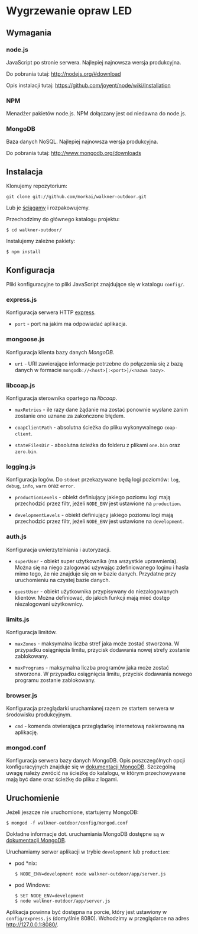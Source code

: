 # Wygrzewanie opraw LED

## Wymagania

### node.js

JavaScript po stronie serwera. Najlepiej najnowsza wersja produkcyjna.

Do pobrania tutaj: http://nodejs.org/#download

Opis instalacji tutaj: https://github.com/joyent/node/wiki/Installation

### NPM

Menadżer pakietów node.js. NPM dołączany jest od niedawna do node.js.

### MongoDB

Baza danych NoSQL. Najlepiej najnowsza wersja produkcyjna.

Do pobrania tutaj: http://www.mongodb.org/downloads

## Instalacja

Klonujemy repozytorium:

    git clone git://github.com/morkai/walkner-outdoor.git

Lub je [ściągamy](https://github.com/morkai/walkner-outdoor/zipball/master)
i rozpakowujemy.

Przechodzimy do głównego katalogu projektu:

    $ cd walkner-outdoor/

Instalujemy zależne pakiety:

    $ npm install

## Konfiguracja

Pliki konfiguracyjne to pliki JavaScript znajdujące się w katalogu `config/`.

### express.js

Konfiguracja serwera HTTP [express](http://expressjs.com/).

  * `port` - port na jakim ma odpowiadać aplikacja.

### mongoose.js

Konfiguracja klienta bazy danych _MongoDB_.

  * `uri` - URI zawierające informacje potrzebne do połączenia się z bazą
    danych w formacie `mongodb://<host>[:<port>]/<nazwa bazy>`.

### libcoap.js

Konfiguracja sterownika opartego na _libcoap_.

  * `maxRetries` - ile razy dane żądanie ma zostać ponownie wysłane zanim
    zostanie ono uznane za zakończone błędem.

  * `coapClientPath` - absolutna ścieżka do pliku wykonywalnego `coap-client`.

  * `stateFilesDir` - absolutna ścieżka do folderu z plikami `one.bin`
    oraz `zero.bin`.

### logging.js

Konfiguracja logów. Do `stdout` przekazywane będą logi poziomów: `log`, `debug`,
`info`, `warn` oraz `error`.

  * `productionLevels` - obiekt definiujący jakiego poziomu logi mają
    przechodzić przez filtr, jeżeli `NODE_ENV` jest ustawione na `production`.

  * `developmentLevels` - obiekt definiujący jakiego poziomu logi mają
    przechodzić przez filtr, jeżeli `NODE_ENV` jest ustawione na `development`.

### auth.js

Konfiguracja uwierzytelniania i autoryzacji.

  * `superUser` - obiekt super użytkownika (ma wszystkie uprawnienia).
    Można się na niego zalogować używając zdefiniowanego loginu i hasła mimo
    tego, że nie znajduje się on w bazie danych. Przydatne przy uruchomieniu
    na czystej bazie danych.

  * `guestUser` - obiekt użytkownika przypisywany do niezalogowanych klientów.
    Można definiować, do jakich funkcji mają mieć dostęp niezalogowani
    użytkownicy.

### limits.js

Konfiguracja limitów.

  * `maxZones` - maksymalna liczba stref jaka może zostać stworzona.
    W przypadku osiągnięcia limitu, przycisk dodawania nowej strefy zostanie
    zablokowany.

  * `maxPrograms` - maksymalna liczba programów jaka może zostać stworzona.
    W przypadku osiągnięcia limitu, przycisk dodawania nowego programu zostanie
    zablokowany.

### browser.js

Konfiguracja przeglądarki uruchamianej razem ze startem serwera
w środowisku produkcyjnym.

  * `cmd` - komenda otwierająca przeglądarkę internetową nakierowaną na
    aplikację.

### mongod.conf

Konfiguracja serwera bazy danych MongoDB. Opis poszczególnych opcji
konfiguracyjnych znajduje się w
[dokumentacji MongoDB](http://www.mongodb.org/display/DOCS/File+Based+Configuration).
Szczególną uwagę należy zwrócić na ścieżkę do katalogu, w którym przechowywane
mają być dane oraz ścieżkę do pliku z logami.

## Uruchomienie

Jeżeli jeszcze nie uruchomione, startujemy MongoDB:

    $ mongod -f walkner-outdoor/config/mongod.conf

Dokładne informacje dot. uruchamiania MongoDB dostępne są w
[dokumentacji MongoDB](http://www.mongodb.org/display/DOCS/Starting+and+Stopping+Mongo).

Uruchamiamy serwer aplikacji w trybie `development` lub `production`:

  * pod *nix:

        $ NODE_ENV=development node walkner-outdoor/app/server.js

  * pod Windows:

        $ SET NODE_ENV=development
        $ node walkner-outdoor/app/server.js

Aplikacja powinna być dostępna na porcie, który jest ustawiony
w `config/express.js` (domyślnie 8080). Wchodzimy w przeglądarce na adres
http://127.0.0.1:8080/.
